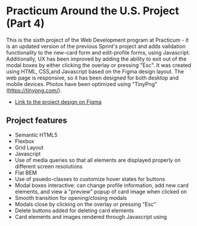# Practicum Around the U.S. Project (Part 4)

This is the sixth project of the Web Development program at Practicum - it is an updated version of the previous Sprint's project and adds validation functionality to the new-card form and edit-profile forms, using Javascript. Additionally, UX has been improved by adding the ability to exit out of the modal boxes by either clicking the overlay or pressing "Esc". It was created using HTML, CSS,and Javascript based on the Figma design layout. The web page is responsive, so it has been designed for both desktop and mobile devices. Photos have been optimized using "TinyPng" (https://tinypng.com/).

- [Link to the project design on Figma](https://www.figma.com/file/ii4xxsJ0ghevUOcssTlHZv/Sprint-3%3A-Around-the-US?node-id=0%3A1)

## Project features

- Semantic HTML5
- Flexbox
- Grid Layout
- Javascript
- Use of media queries so that all elements are displayed properly on different screen resolutions
- Flat BEM
- Use of psuedo-classes to customize hover states for buttons
- Modal boxes interactive: can change profile information, add new card elements, and view a "preview" popup of card image when clicked on
- Smooth transition for opening/closing modals
- Modals close by clicking on the overlay or pressing "Esc"
- Delete buttons added for deleting card elements
- Card elements and images rendered through Javascript using <template> element
- Forms validated using Javascript
- Javascript code is organized into modules and accessed using import/export

## Plan on improving the project

- Develop back-end for storing images and information for when page is reloaded

# GitHub Page

- [link to github page]: https://toriroe.github.io/se_project_aroundtheus
